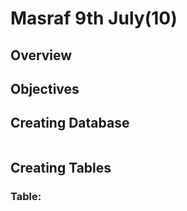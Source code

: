 # Masraf 9th July(10)
## Overview 
## Objectives 
## Creating Database 
``` sql

```
## Creating Tables
### Table:

